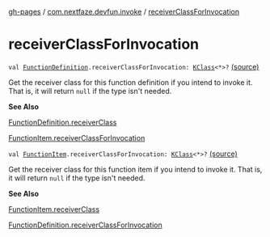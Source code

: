 [gh-pages](../index.md) / [com.nextfaze.devfun.invoke](index.md) / [receiverClassForInvocation](./receiver-class-for-invocation.md)

# receiverClassForInvocation

`val `[`FunctionDefinition`](../com.nextfaze.devfun.core/-function-definition/index.md)`.receiverClassForInvocation: `[`KClass`](https://kotlinlang.org/api/latest/jvm/stdlib/kotlin.reflect/-k-class/index.html)`<*>?` [(source)](https://github.com/NextFaze/dev-fun/tree/master/devfun/src/main/java/com/nextfaze/devfun/invoke/Extensions.kt#L29)

Get the receiver class for this function definition if you intend to invoke it. That is, it will return `null` if the type isn't needed.

**See Also**

[FunctionDefinition.receiverClass](receiver-class.md)

[FunctionItem.receiverClassForInvocation](./receiver-class-for-invocation.md)

`val `[`FunctionItem`](../com.nextfaze.devfun.core/-function-item/index.md)`.receiverClassForInvocation: `[`KClass`](https://kotlinlang.org/api/latest/jvm/stdlib/kotlin.reflect/-k-class/index.html)`<*>?` [(source)](https://github.com/NextFaze/dev-fun/tree/master/devfun/src/main/java/com/nextfaze/devfun/invoke/Extensions.kt#L66)

Get the receiver class for this function item if you intend to invoke it. That is, it will return `null` if the type isn't needed.

**See Also**

[FunctionItem.receiverClass](receiver-class.md)

[FunctionDefinition.receiverClassForInvocation](./receiver-class-for-invocation.md)

